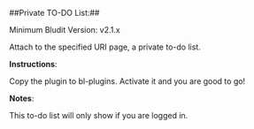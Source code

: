 ##Private TO-DO List:##

Minimum Bludit Version: v2.1.x

Attach to the specified URI page, a private to-do list.

**Instructions**:

Copy the plugin to bl-plugins.
Activate it and you are good to go!

**Notes**:

This to-do list will only show if you are logged in.

